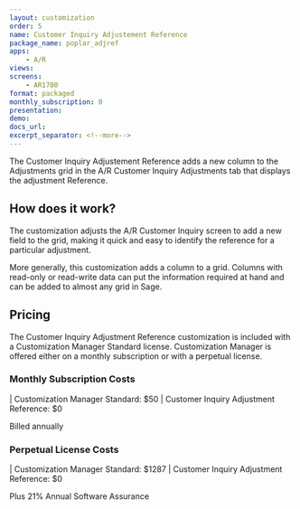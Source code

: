 ```yaml
---
layout: customization
order: 5
name: Customer Inquiry Adjustement Reference
package_name: poplar_adjref
apps:
    - A/R
views:
screens:
    - AR1700
format: packaged
monthly_subscription: 0
presentation: 
demo: 
docs_url: 
excerpt_separator: <!--more-->
---
```


The Customer Inquiry Adjustement Reference adds a new column to the Adjustments
grid in the A/R Customer Inquiry Adjustments tab that displays the adjustment
Reference.
<!--more-->

## How does it work?

The customization adjusts the A/R Customer Inquiry screen to add a new field to
the grid, making it quick and easy to identify the reference for a particular 
adjustment.

More generally, this customization adds a column to a grid. Columns with 
read-only or read-write data can put the information required
at hand and can be added to almost any grid in Sage.

## Pricing

The Customer Inquiry Adjustment Reference customization is included with a
Customization Manager Standard license.  Customization Manager is offered
either on a monthly subscription or with a perpetual license.

### Monthly Subscription Costs

| Customization Manager Standard: $50
| Customer Inquiry Adjustment Reference: $0

Billed annually

### Perpetual License Costs

| Customization Manager Standard: $1287
| Customer Inquiry Adjustment Reference: $0

Plus 21% Annual Software Assurance
